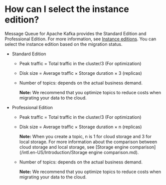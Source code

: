 # How can I select the instance edition?

Message Queue for Apache Kafka provides the Standard Edition and Professional Edition. For more information, see [Instance editions](/intl.en-US/Pricing/Billing.md). You can select the instance edition based on the migration status.

-   Standard Edition
    -   Peak traffic = Total traffic in the cluster/3 \(For optimization\)
    -   Disk size = Average traffic × Storage duration × 3 \(replicas\)
    -   Number of topics: depends on the actual business demand.

        **Note:** We recommend that you optimize topics to reduce costs when migrating your data to the cloud.

-   Professional Edition
    -   Peak traffic = Total traffic in the cluster/3 \(For optimization\)
    -   Disk size = Average traffic × Storage duration × n \(replicas\)

        **Note:** When you create a topic, n is 1 for cloud storage and 3 for local storage. For more information about the comparison between cloud storage and local storage, see [Storage engine comparison](/intl.en-US/Introduction/Storage engine comparison.md).

    -   Number of topics: depends on the actual business demand.

        **Note:** We recommend that you optimize topics to reduce costs when migrating your data to the cloud.


